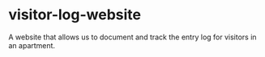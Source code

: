 # visitor-log-website
A website that allows us to document and track the entry log for visitors in an apartment.
